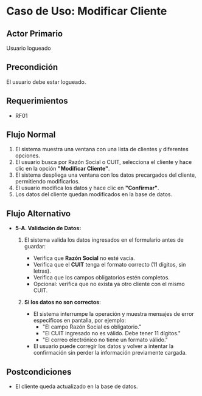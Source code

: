 # Caso de Uso: Modificar Cliente

## Actor Primario
Usuario logueado

## Precondición
El usuario debe estar logueado.

## Requerimientos
- RF01

## Flujo Normal
1. El sistema muestra una ventana con una lista de clientes y diferentes opciones.
2. El usuario busca por Razón Social o CUIT, selecciona el cliente y hace clic en la opción **"Modificar Cliente"**.
3. El sistema despliega una ventana con los datos precargados del cliente, permitiendo modificarlos.
4. El usuario modifica los datos y hace clic en **"Confirmar"**.
5. Los datos del cliente quedan modificados en la base de datos.

## Flujo Alternativo
- **5-A. Validación de Datos:**  
  1. El sistema valida los datos ingresados en el formulario antes de guardar:  
     - Verifica que **Razón Social** no esté vacía.  
     - Verifica que el **CUIT** tenga el formato correcto (11 dígitos, sin letras).  
     - Verifica que los campos obligatorios estén completos.  
     - Opcional: verifica que no exista ya otro cliente con el mismo CUIT.  

    

  3. **Si los datos no son correctos**:  
     - El sistema interrumpe la operación y muestra mensajes de error específicos en pantalla, por ejemplo:  
       - "El campo Razón Social es obligatorio."  
       - "El CUIT ingresado no es válido. Debe tener 11 dígitos."  
       - "El correo electrónico no tiene un formato válido."  
     - El usuario puede corregir los datos y volver a intentar la confirmación sin perder la información previamente cargada.

## Postcondiciones
- El cliente queda actualizado en la base de datos.


